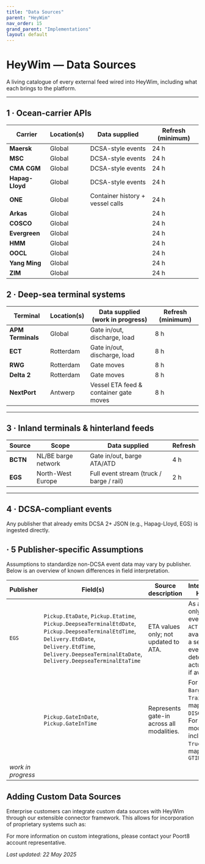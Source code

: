 ```yaml
---
title: "Data Sources"
parent: "HeyWim"
nav_order: 15
grand_parent: "Implementations"
layout: default
---
```



# HeyWim — Data Sources

A living catalogue of every external feed wired into HeyWim, including what each brings to the platform.

---

## 1 · Ocean-carrier APIs

| Carrier         | Location(s) | Data supplied                        | Refresh (minimum) |
| --------------- | ----------- | ------------------------------------ | ----------------- |
| **Maersk**      | Global      | DCSA-style events                    | 24 h              |
| **MSC**         | Global      | DCSA-style events                    | 24 h              |
| **CMA CGM**     | Global      | DCSA-style events                    | 24 h              |
| **Hapag-Lloyd** | Global      | DCSA-style events                    | 24 h              |
| **ONE**         | Global      | Container history + vessel calls     | 24 h              |
| **Arkas**       | Global      |                                     | 24 h              |
| **COSCO**       | Global      |                                     | 24 h              |
| **Evergreen**   | Global      |                                     | 24 h              |
| **HMM**         | Global      |                                     | 24 h              |
| **OOCL**        | Global      |                                     | 24 h              |
| **Yang Ming**   | Global      |                                     | 24 h              |
| **ZIM**         | Global      |                                     | 24 h              |

## 2 · Deep-sea terminal systems

| Terminal          | Location(s) | Data supplied (work in progress)           | Refresh (minimum) |
| ----------------- | ----------- | ------------------------------------------ | ----------------- |
| **APM Terminals** | Global      | Gate in/out, discharge, load               | 8 h               |
| **ECT**           | Rotterdam   | Gate in/out, discharge, load               | 8 h               |
| **RWG**           | Rotterdam   | Gate moves                                 | 8 h               |
| **Delta 2**       | Rotterdam   | Gate moves                                 | 8 h               |
| **NextPort**      | Antwerp     | Vessel ETA feed & container gate moves     | 8 h               |

---

## 3 · Inland terminals & hinterland feeds

| Source   | Scope               | Data supplied                                 | Refresh |
| -------- | ------------------- | --------------------------------------------- | ------- |
| **BCTN** | NL/BE barge network | Gate in/out, barge ATA/ATD                    | 4 h     |
| **EGS**  | North-West Europe      | Full event stream (truck / barge / rail) | 2 h     |

---

## 4 · DCSA-compliant events

Any publisher that already emits DCSA 2+ JSON (e.g., Hapag-Lloyd, EGS) is ingested directly.

## · 5 Publisher-specific Assumptions

Assumptions to standardize non-DCSA event data may vary by publisher. Below is an overview of known differences in field interpretation.

| Publisher | Field(s) | Source description | Interpretation HeyWim |
|-----------|-----------|-----------|-----------|
| `EGS`       | `Pickup.EtaDate`, `Pickup.Etatime`, `Pickup.DeepseaTerminalEtdDate`, `Pickup.DeepseaTerminalEtdTime`, `Delivery.EtdDate`, `Delivery.EtdTime`, `Delivery.DeepseaTerminalEtaDate`, `Delivery.DeepseaTerminalEtaTime`  | ETA values only; not updated to ATA. | As a result, only `EST` events and no `ACT` events are available. Use a separate event to determine actual arrival, if available.|
|           | `Pickup.GateInDate`, `Pickup.GateInTime`   | Represents gate-in across all modalities. | For modality `Barge` and `Train`, this is mapped to a `DISC` event. For other modalities, including `Truck`, this is mapped to `GTIN` |
|*work in progress* | | |

## Adding Custom Data Sources

Enterprise customers can integrate custom data sources with HeyWim through our extensible connector framework. This allows for incorporation of proprietary systems such as:

For more information on custom integrations, please contact your Poort8 account representative.

*Last updated: 22 May 2025*
